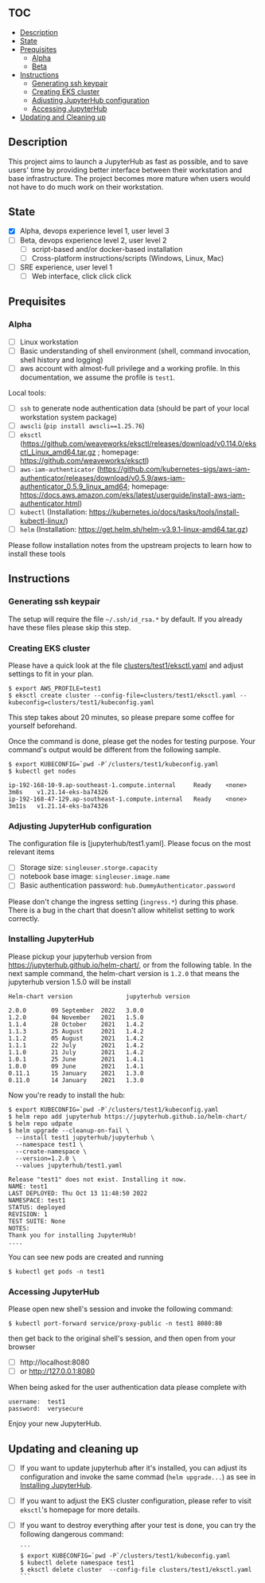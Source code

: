 ## TOC

- [Description](#description)
- [State](#state)
- [Prequisites](#prequisites)
  - [Alpha](#alpha)
  - [Beta](#beta)
- [Instructions](#instructions)
  - [Generating ssh keypair](#generating-ssh-keypair)
  - [Creating EKS cluster](#creating-eks-cluster)
  - [Adjusting JupyterHub configuration](#adjusting-jupyterhub-configuration)
  - [Accessing JupyterHub](#accssing-jupyterhub)
- [Updating and Cleaning up](#updating-and-cleaning-up)

## Description

This project aims to launch a JupyterHub as fast as possible,
and to save users' time by providing better interface between their
workstation and base infrastructure. The project becomes more mature
when users would not have to do much work on their workstation.

## State

- [x] Alpha, devops experience level 1, user level 3
- [ ] Beta, devops experience level 2, user level 2
    - [ ] script-based and/or docker-based installation
    - [ ] Cross-platform instructions/scripts (Windows, Linux, Mac)
- [ ] SRE experience, user level 1
    - [ ] Web interface, click click click

## Prequisites

### Alpha

- [ ] Linux workstation
- [ ] Basic understanding of shell environment (shell, command invocation, shell history and logging)
- [ ] aws account with almost-full privilege and a working profile.
      In this documentation, we assume the profile is `test1`.

Local tools:

- [ ] `ssh` to generate node authentication data (should be part of your local workstation system package)
- [ ] `awscli` (`pip install awscli==1.25.76`)
- [ ] `eksctl` (https://github.com/weaveworks/eksctl/releases/download/v0.114.0/eksctl_Linux_amd64.tar.gz ; homepage: https://github.com/weaveworks/eksctl)
- [ ] `aws-iam-authenticator` (https://github.com/kubernetes-sigs/aws-iam-authenticator/releases/download/v0.5.9/aws-iam-authenticator_0.5.9_linux_amd64; homepage: https://docs.aws.amazon.com/eks/latest/userguide/install-aws-iam-authenticator.html)
- [ ] `kubectl` (Installation: https://kubernetes.io/docs/tasks/tools/install-kubectl-linux/)
- [ ] `helm` (Installation: https://get.helm.sh/helm-v3.9.1-linux-amd64.tar.gz)

Please follow installation notes from the upstream projects to learn how to install these tools

## Instructions

### Generating ssh keypair

The setup will require the file `~/.ssh/id_rsa.*` by default.
If you already have these files please skip this step.

### Creating EKS cluster

Please have a quick look at the file [clusters/test1/eksctl.yaml](./clusters/test1/eksctl.yaml)
and adjust settings to fit in your plan.

```
$ export AWS_PROFILE=test1
$ eksctl create cluster --config-file=clusters/test1/eksctl.yaml --kubeconfig=clusters/test1/kubeconfig.yaml
```

This step takes about 20 minutes, so please prepare some coffee for yourself beforehand.

Once the command is done, please get the nodes for testing purpose.
Your command's output would be different from the following sample.

```
$ export KUBECONFIG=`pwd -P`/clusters/test1/kubeconfig.yaml
$ kubectl get nodes

ip-192-168-10-9.ap-southeast-1.compute.internal     Ready    <none>   3m8s    v1.21.14-eks-ba74326
ip-192-168-47-129.ap-southeast-1.compute.internal   Ready    <none>   3m11s   v1.21.14-eks-ba74326
```

### Adjusting JupyterHub configuration

The configuration file is [jupyterhub/test1.yaml]. Please focus on the
most relevant items

- [ ] Storage size: `singleuser.storge.capacity`
- [ ] notebook base image: `singleuser.image.name`
- [ ] Basic authentication password: `hub.DummyAuthenticator.password`

Please don't change the ingress setting (`ingress.*`) during this phase.
There is a bug in the chart that doesn't allow whitelist setting to work correctly.

### Installing JupyterHub

Please pickup your jupyterhub version from https://jupyterhub.github.io/helm-chart/,
or from the following table. In the next sample command, the helm-chart version
is `1.2.0` that means the jupyterhub version 1.5.0 will be install

```
Helm-chart version               jupyterhub version

2.0.0       09 September  2022   3.0.0
1.2.0       04 November   2021   1.5.0
1.1.4       28 October    2021   1.4.2
1.1.3       25 August     2021   1.4.2
1.1.2       05 August     2021   1.4.2
1.1.1       22 July       2021   1.4.2
1.1.0       21 July       2021   1.4.2
1.0.1       25 June       2021   1.4.1
1.0.0       09 June       2021   1.4.1
0.11.1      15 January    2021   1.3.0
0.11.0      14 January    2021   1.3.0
```

Now you're ready to install the hub:

```
$ export KUBECONFIG=`pwd -P`/clusters/test1/kubeconfig.yaml
$ helm repo add jupyterhub https://jupyterhub.github.io/helm-chart/
$ helm repo udpate
$ helm upgrade --cleanup-on-fail \
  --install test1 jupyterhub/jupyterhub \
  --namespace test1 \
  --create-namespace \
  --version=1.2.0 \
  --values jupyterhub/test1.yaml

Release "test1" does not exist. Installing it now.
NAME: test1
LAST DEPLOYED: Thu Oct 13 11:48:50 2022
NAMESPACE: test1
STATUS: deployed
REVISION: 1
TEST SUITE: None
NOTES:
Thank you for installing JupyterHub!
....
```

You can see new pods are created and running

```
$ kubectl get pods -n test1
```

### Accessing JupyterHub

Please open new shell's session and invoke the following command:

```
$ kubectl port-forward service/proxy-public -n test1 8080:80
```

then get back to the original shell's session, and then open from your browser

- [ ] http://localhost:8080
- [ ] or http://127.0.0.1:8080

When being asked for the user authentication data please complete with

```
username:  test1
password:  verysecure
```
Enjoy your new JupyterHub.

## Updating and cleaning up

- [ ] If you want to update jupyterhub after it's installed, you can adjust
      its configuration and invoke the same commad (`helm upgrade...`)
      as see in [Installing JupyterHub](#installing-jupyterhub).
- [ ] If you want to adjust the EKS cluster configuration, please refer
      to visit `eksctl`'s homepage for more details.
- [ ] If you want to destroy everything after your test is done, you can try
      the following dangerous command:

      ```
      $ export KUBECONFIG=`pwd -P`/clusters/test1/kubeconfig.yaml
      $ kubectl delete namespace test1
      $ eksctl delete cluster  --config-file clusters/test1/eksctl.yaml
      ```
